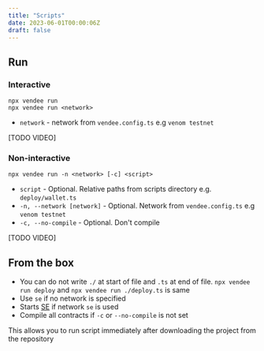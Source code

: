 ```yaml
---
title: "Scripts"
date: 2023-06-01T00:00:06Z
draft: false
---
```


## Run

### Interactive

```shell
npx vendee run
npx vendee run <network>
```

* `network` - network from `vendee.config.ts` e.g `venom testnet`

[TODO VIDEO]

### Non-interactive

```shell
npx vendee run -n <network> [-c] <script>
```

* `script` - Optional. Relative paths from scripts directory e.g. `deploy/wallet.ts`
* `-n, --network [network]` - Optional. Network from `vendee.config.ts` e.g `venom testnet`
* `-c, --no-compile` - Optional. Don't compile

[TODO VIDEO]

## From the box

* You can do not write `./` at start of file and `.ts` at end of file. `npx vendee run deploy`
  and `npx vendee run ./deploy.ts` is same
* Use `se` if no network is specified
* Starts [SE](https://github.com/tonlabs/evernode-se) if network `se` is used
* Compile all contracts if `-c` or `--no-compile` is not set

This allows you to run script immediately after downloading the project from the repository
